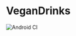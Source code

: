 # VeganDrinks

![Android CI](https://github.com/smbduknow/VeganDrinks/workflows/Android%20CI/badge.svg?branch=master)
